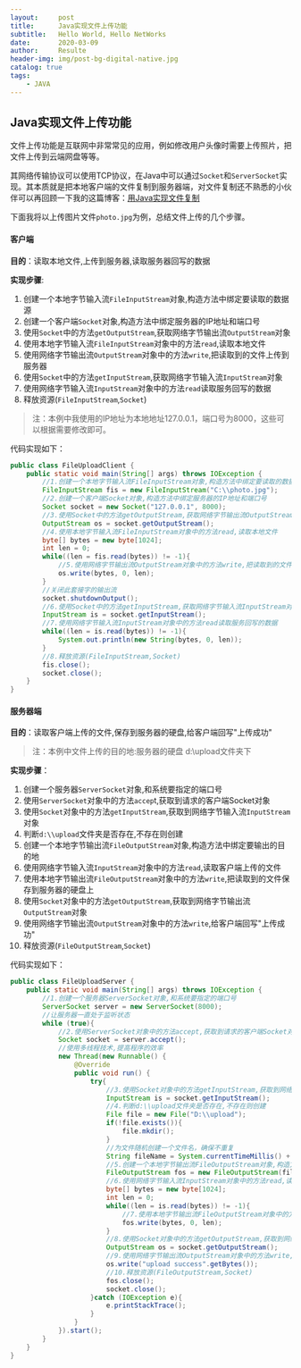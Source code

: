 ```yaml
---
layout:     post                    
title:      Java实现文件上传功能               
subtitle:   Hello World, Hello NetWorks 
date:       2020-03-09              
author:     Resulte                      
header-img: img/post-bg-digital-native.jpg  
catalog: true                       
tags:                               
    - JAVA
---
```


## Java实现文件上传功能
文件上传功能是互联网中非常常见的应用，例如修改用户头像时需要上传照片，把文件上传到云端网盘等等。

其网络传输协议可以使用TCP协议，在Java中可以通过`Socket`和`ServerSocket`实现。其本质就是把本地客户端的文件复制到服务器端，对文件复制还不熟悉的小伙伴可以再回顾一下我的这篇博客：[用Java实现文件复制](https://resulte.top/2020/03/06/用Java实现文件复制/)

下面我将以上传图片文件`photo.jpg`为例，总结文件上传的几个步骤。

#### 客户端

**目的**：读取本地文件,上传到服务器,读取服务器回写的数据

**实现步骤**:

1. 创建一个本地字节输入流`FileInputStream`对象,构造方法中绑定要读取的数据源
2. 创建一个客户端`Socket`对象,构造方法中绑定服务器的IP地址和端口号
3. 使用`Socket`中的方法`getOutputStream`,获取网络字节输出流`OutputStream`对象
4. 使用本地字节输入流`FileInputStream`对象中的方法`read`,读取本地文件
5. 使用网络字节输出流`OutputStream`对象中的方法`write`,把读取到的文件上传到服务器
6. 使用`Socket`中的方法`getInputStream`,获取网络字节输入流`InputStream`对象
7. 使用网络字节输入流`InputStream`对象中的方法`read`读取服务回写的数据
8. 释放资源(`FileInputStream`,`Socket`)

> 注：本例中我使用的IP地址为本地地址127.0.0.1，端口号为8000，这些可以根据需要修改即可。

代码实现如下：

```java
public class FileUploadClient {
    public static void main(String[] args) throws IOException {
        //1.创建一个本地字节输入流FileInputStream对象,构造方法中绑定要读取的数据源
        FileInputStream fis = new FileInputStream("C:\\photo.jpg");
        //2.创建一个客户端Socket对象,构造方法中绑定服务器的IP地址和端口号
        Socket socket = new Socket("127.0.0.1", 8000);
        //3.使用Socket中的方法getOutputStream,获取网络字节输出流OutputStream对象
        OutputStream os = socket.getOutputStream();
        //4.使用本地字节输入流FileInputStream对象中的方法read,读取本地文件
        byte[] bytes = new byte[1024];
        int len = 0;
        while((len = fis.read(bytes)) != -1){
            //5.使用网络字节输出流OutputStream对象中的方法write,把读取到的文件上传到服务器
            os.write(bytes, 0, len);
        }
        //关闭此套接字的输出流
        socket.shutdownOutput();
        //6.使用Socket中的方法getInputStream,获取网络字节输入流InputStream对象
        InputStream is = socket.getInputStream();
        //7.使用网络字节输入流InputStream对象中的方法read读取服务回写的数据
        while((len = is.read(bytes)) != -1){
            System.out.println(new String(bytes, 0, len));
        }
        //8.释放资源(FileInputStream,Socket)
        fis.close();
        socket.close();
    }
}
```

#### 服务器端

**目的**：读取客户端上传的文件,保存到服务器的硬盘,给客户端回写"上传成功"

> 注：本例中文件上传的目的地:服务器的硬盘 d:\\upload文件夹下

**实现步骤**：

1. 创建一个服务器`ServerSocket`对象,和系统要指定的端口号
2. 使用`ServerSocket`对象中的方法`accep`t,获取到请求的客户端Socket对象
3. 使用`Socket`对象中的方法`getInputStream`,获取到网络字节输入流`InputStream`对象
4. 判断`d:\\upload`文件夹是否存在,不存在则创建
5. 创建一个本地字节输出流`FileOutputStream`对象,构造方法中绑定要输出的目的地
6. 使用网络字节输入流`InputStream`对象中的方法`read`,读取客户端上传的文件
7. 使用本地字节输出流`FileOutputStream`对象中的方法`write`,把读取到的文件保存到服务器的硬盘上
8. 使用`Socket`对象中的方法`getOutputStream`,获取到网络字节输出流`OutputStream`对象
9. 使用网络字节输出流`OutputStream`对象中的方法`write`,给客户端回写"上传成功"
10. 释放资源(`FileOutputStream`,`Socket`)

代码实现如下：

```java
public class FileUploadServer {
    public static void main(String[] args) throws IOException {
        //1.创建一个服务器ServerSocket对象,和系统要指定的端口号
        ServerSocket server = new ServerSocket(8000);
        //让服务器一直处于监听状态
        while (true){
            //2.使用ServerSocket对象中的方法accept,获取到请求的客户端Socket对象
            Socket socket = server.accept();
            //使用多线程技术,提高程序的效率
            new Thread(new Runnable() {
                @Override
                public void run() {
                    try{
                        //3.使用Socket对象中的方法getInputStream,获取到网络字节输入流InputStream对象
                        InputStream is = socket.getInputStream();
						//4.判断d:\\upload文件夹是否存在,不存在则创建
                        File file = new File("D:\\upload");
                        if(!file.exists()){
                            file.mkdir();
                        }
                        //为文件随机创建一个文件名，确保不重复
                        String fileName = System.currentTimeMillis() + new Random().nextInt(9000) + ".txt";
                        //5.创建一个本地字节输出流FileOutputStream对象,构造方法中绑定要输出的目的地
                        FileOutputStream fos = new FileOutputStream(file + File.separator + fileName);
						//6.使用网络字节输入流InputStream对象中的方法read,读取客户端上传的文件
                        byte[] bytes = new byte[1024];
                        int len = 0;
                        while((len = is.read(bytes)) != -1){
                            //7.使用本地字节输出流FileOutputStream对象中的方法write,把读取到的文件保存到服务器的硬盘上
                            fos.write(bytes, 0, len);
                        }
                        //8.使用Socket对象中的方法getOutputStream,获取到网络字节输出流OutputStream对象
                        OutputStream os = socket.getOutputStream();
                        //9.使用网络字节输出流OutputStream对象中的方法write,给客户端回写"上传成功"
                        os.write("upload success".getBytes());
						//10.释放资源(FileOutputStream,Socket)
                        fos.close();
                        socket.close();
                    }catch (IOException e){
                        e.printStackTrace();
                    }
                }
            }).start();
        }
    }
}
```

